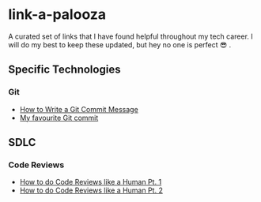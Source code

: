 # link-a-palooza
A curated set of links that I have found helpful throughout my tech career. I will do my best to keep these updated, but hey no one is perfect 😎 .

## Specific Technologies
### Git

* [How to Write a Git Commit Message](https://cbea.ms/git-commit/)
* [My favourite Git commit](https://dhwthompson.com/2019/my-favourite-git-commit)

## SDLC
### Code Reviews
* [How to do Code Reviews like a Human Pt. 1](https://mtlynch.io/human-code-reviews-1/)
* [How to do Code Reviews like a Human Pt. 2](https://mtlynch.io/human-code-reviews-2/)